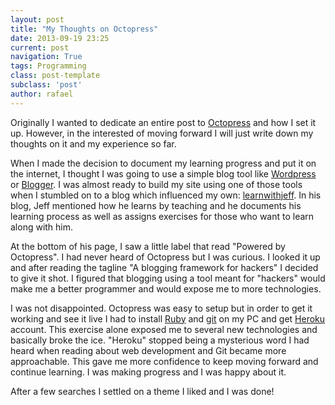 ```yaml
---
layout: post
title: "My Thoughts on Octopress"
date: 2013-09-19 23:25
current: post
navigation: True
tags: Programming
class: post-template
subclass: 'post'
author: rafael 
---
```

Originally I wanted to dedicate an entire post to <a href="http://octopress.org/">Octopress</a> and how I set it up. However, in the interested of moving forward I will just write down my thoughts on it and my experience so far. 

When I made the decision to document my learning progress and put it on the internet, I thought I was going to use a simple blog tool like <a href="http://wordpress.com/"> Wordpress</a> or <a href="http://www.blogger.com/home">Blogger</a>. I was almost ready to build my site using one of those tools when I stumbled on to a blog which influenced my own: <a href="http://learnwithjeff.com/">learnwithjeff</a>. In his blog, Jeff mentioned how he learns by teaching and he documents his learning process as well as assigns exercises for those who want to learn along with him. 

At the bottom of his page, I saw a little label that read "Powered by Octopress". I had never heard of Octopress but I was curious. I looked it up and after reading the tagline "A blogging framework for hackers" I decided to give it shot. I figured that blogging using a tool meant for "hackers" would make me a better programmer and would expose me to more technologies. 

I was not disappointed. Octopress was easy to setup but in order to get it working and see it live I had to install <a href="https://www.ruby-lang.org/en/">Ruby</a> and <a href="http://git-scm.com/">git</a> on my PC and get <a href="https://www.heroku.com/">Heroku</a> account. This exercise alone exposed me to several new technologies and basically broke the ice. "Heroku" stopped being a mysterious word I had heard when reading about web development and Git became more approachable. This gave me more confidence to keep moving forward and continue learning. I was making progress and I was happy about it. 

After a few searches I settled on a theme I liked and I was done!
